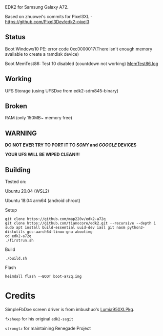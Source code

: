 EDK2 for Samsung Galaxy A72.

Based on zhuowei's commits for Pixel3XL - https://github.com/Pixel3Dev/edk2-pixel3

## Status
Boot Windows10 PE: error code 0xc0000017(There isn't enough memory available to create a ramdisk device)

Boot MemTest86: Test 10 disabled (countdown not working) [MemTest86.log](https://gist.githubusercontent.com/map220v/eb1ec4104751e7bfccdc29073f1f16ee/raw/f4dfd7bd04741359e3689be3a743c4da39c6bb4f/MemTest86.log)

## Working
UFS Storage (using UFSDxe from edk2-sdm845-binary)

## Broken
RAM (only 150MB~ memory free)

## WARNING

**DO NOT EVER TRY TO PORT IT TO *SONY* and *GOOGLE* DEVICES**

**YOUR UFS WILL BE WIPED CLEAN!!!**

## Building
Tested on:

Ubuntu 20.04 (WSL2)

Ubuntu 18.04 arm64 (android chroot)

Setup
```
git clone https://github.com/map220v/edk2-a72q
git clone https://github.com/tianocore/edk2.git --recursive --depth 1
sudo apt install build-essential uuid-dev iasl git nasm python3-distutils gcc-aarch64-linux-gnu abootimg
cd edk2-a72q
./firstrun.sh
```
Build
```
./build.sh
```
Flash
```
heimdall flash --BOOT boot-a72q.img
```

# Credits

SimpleFbDxe screen driver is from imbushuo's [Lumia950XLPkg](https://github.com/WOA-Project/Lumia950XLPkg).

`fxsheep` for his original `edk2-sagit`

`strongtz` for maintaining Renegade Project

